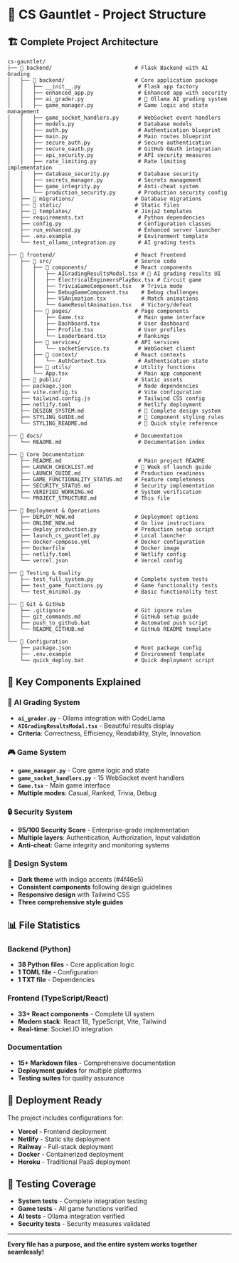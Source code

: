 # 📁 CS Gauntlet - Project Structure

## 🏗️ Complete Project Architecture

```
cs-gauntlet/
├── 📁 backend/                          # Flask Backend with AI Grading
│   ├── 📁 backend/                      # Core application package
│   │   ├── __init__.py                  # Flask app factory
│   │   ├── enhanced_app.py              # Enhanced app with security
│   │   ├── ai_grader.py                 # 🤖 Ollama AI grading system
│   │   ├── game_manager.py              # Game logic and state management
│   │   ├── game_socket_handlers.py      # WebSocket event handlers
│   │   ├── models.py                    # Database models
│   │   ├── auth.py                      # Authentication blueprint
│   │   ├── main.py                      # Main routes blueprint
│   │   ├── secure_auth.py               # Secure authentication
│   │   ├── secure_oauth.py              # GitHub OAuth integration
│   │   ├── api_security.py              # API security measures
│   │   ├── rate_limiting.py             # Rate limiting implementation
│   │   ├── database_security.py         # Database security
│   │   ├── secrets_manager.py           # Secrets management
│   │   ├── game_integrity.py            # Anti-cheat system
│   │   └── production_security.py       # Production security config
│   ├── 📁 migrations/                   # Database migrations
│   ├── 📁 static/                       # Static files
│   ├── 📁 templates/                    # Jinja2 templates
│   ├── requirements.txt                 # Python dependencies
│   ├── config.py                        # Configuration classes
│   ├── run_enhanced.py                  # Enhanced server launcher
│   ├── .env.example                     # Environment template
│   └── test_ollama_integration.py       # AI grading tests
│
├── 📁 frontend/                         # React Frontend
│   ├── 📁 src/                          # Source code
│   │   ├── 📁 components/               # React components
│   │   │   ├── AIGradingResultsModal.tsx # 🤖 AI grading results UI
│   │   │   ├── ElectricalEngineersPlayBox.tsx # Circuit game
│   │   │   ├── TriviaGameComponent.tsx   # Trivia mode
│   │   │   ├── DebugGameComponent.tsx    # Debug challenges
│   │   │   ├── VSAnimation.tsx           # Match animations
│   │   │   └── GameResultAnimation.tsx   # Victory/defeat
│   │   ├── 📁 pages/                    # Page components
│   │   │   ├── Game.tsx                 # Main game interface
│   │   │   ├── Dashboard.tsx            # User dashboard
│   │   │   ├── Profile.tsx              # User profiles
│   │   │   └── Leaderboard.tsx          # Rankings
│   │   ├── 📁 services/                 # API services
│   │   │   └── socketService.ts         # WebSocket client
│   │   ├── 📁 context/                  # React contexts
│   │   │   └── AuthContext.tsx          # Authentication state
│   │   ├── 📁 utils/                    # Utility functions
│   │   └── App.tsx                      # Main app component
│   ├── 📁 public/                       # Static assets
│   ├── package.json                     # Node dependencies
│   ├── vite.config.ts                   # Vite configuration
│   ├── tailwind.config.js               # Tailwind CSS config
│   ├── netlify.toml                     # Netlify deployment
│   ├── DESIGN_SYSTEM.md                 # 🎨 Complete design system
│   ├── STYLING_GUIDE.md                 # 🎨 Component styling rules
│   └── STYLING_README.md                # 🎨 Quick style reference
│
├── 📁 docs/                             # Documentation
│   └── README.md                        # Documentation index
│
├── 📄 Core Documentation
│   ├── README.md                        # Main project README
│   ├── LAUNCH_CHECKLIST.md             # 🚀 Week of launch guide
│   ├── LAUNCH_GUIDE.md                 # Production readiness
│   ├── GAME_FUNCTIONALITY_STATUS.md    # Feature completeness
│   ├── SECURITY_STATUS.md              # Security implementation
│   ├── VERIFIED_WORKING.md             # System verification
│   └── PROJECT_STRUCTURE.md            # This file
│
├── 📄 Deployment & Operations
│   ├── DEPLOY_NOW.md                   # Deployment options
│   ├── ONLINE_NOW.md                   # Go live instructions
│   ├── deploy_production.py            # Production setup script
│   ├── launch_cs_gauntlet.py           # Local launcher
│   ├── docker-compose.yml              # Docker configuration
│   ├── Dockerfile                      # Docker image
│   ├── netlify.toml                    # Netlify config
│   └── vercel.json                     # Vercel config
│
├── 📄 Testing & Quality
│   ├── test_full_system.py             # Complete system tests
│   ├── test_game_functions.py          # Game functionality tests
│   └── test_minimal.py                 # Basic functionality test
│
├── 📄 Git & GitHub
│   ├── .gitignore                      # Git ignore rules
│   ├── git_commands.md                 # GitHub setup guide
│   ├── push_to_github.bat              # Automated push script
│   └── README_GITHUB.md                # GitHub README template
│
└── 📄 Configuration
    ├── package.json                    # Root package config
    ├── .env.example                    # Environment template
    └── quick_deploy.bat                # Quick deployment script
```

## 🎯 Key Components Explained

### 🤖 AI Grading System
- **`ai_grader.py`** - Ollama integration with CodeLlama
- **`AIGradingResultsModal.tsx`** - Beautiful results display
- **Criteria**: Correctness, Efficiency, Readability, Style, Innovation

### 🎮 Game System
- **`game_manager.py`** - Core game logic and state
- **`game_socket_handlers.py`** - 15 WebSocket event handlers
- **`Game.tsx`** - Main game interface
- **Multiple modes**: Casual, Ranked, Trivia, Debug

### 🔒 Security System
- **95/100 Security Score** - Enterprise-grade implementation
- **Multiple layers**: Authentication, Authorization, Input validation
- **Anti-cheat**: Game integrity and monitoring systems

### 🎨 Design System
- **Dark theme** with indigo accents (#4f46e5)
- **Consistent components** following design guidelines
- **Responsive design** with Tailwind CSS
- **Three comprehensive style guides**

## 📊 File Statistics

### Backend (Python)
- **38 Python files** - Core application logic
- **1 TOML file** - Configuration
- **1 TXT file** - Dependencies

### Frontend (TypeScript/React)
- **33+ React components** - Complete UI system
- **Modern stack**: React 18, TypeScript, Vite, Tailwind
- **Real-time**: Socket.IO integration

### Documentation
- **15+ Markdown files** - Comprehensive documentation
- **Deployment guides** for multiple platforms
- **Testing suites** for quality assurance

## 🚀 Deployment Ready

The project includes configurations for:
- **Vercel** - Frontend deployment
- **Netlify** - Static site deployment  
- **Railway** - Full-stack deployment
- **Docker** - Containerized deployment
- **Heroku** - Traditional PaaS deployment

## 🧪 Testing Coverage

- **System tests** - Complete integration testing
- **Game tests** - All game functions verified
- **AI tests** - Ollama integration verified
- **Security tests** - Security measures validated

---

**Every file has a purpose, and the entire system works together seamlessly!**
